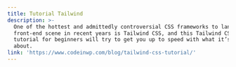 ```yaml
---
title: Tutorial Tailwind
description: >-
  One of the hottest and admittedly controversial CSS frameworks to land on the
  front-end scene in recent years is Tailwind CSS, and this Tailwind CSS
  tutorial for beginners will try to get you up to speed with what it’s all
  about.
link: 'https://www.codeinwp.com/blog/tailwind-css-tutorial/'
---
```


